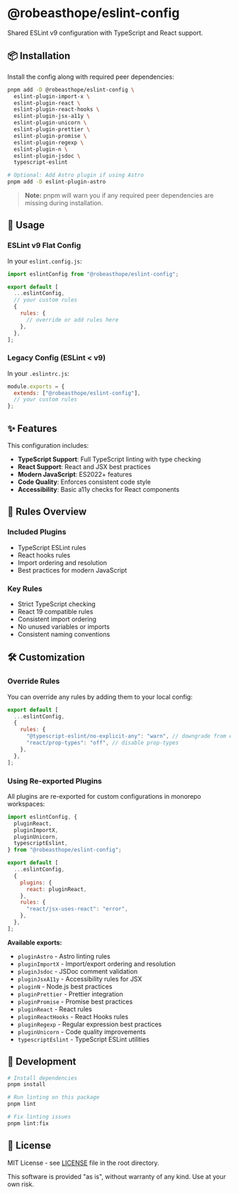 # @robeasthope/eslint-config

Shared ESLint v9 configuration with TypeScript and React support.

## 📦 Installation

Install the config along with required peer dependencies:

```bash
pnpm add -D @robeasthope/eslint-config \
  eslint-plugin-import-x \
  eslint-plugin-react \
  eslint-plugin-react-hooks \
  eslint-plugin-jsx-a11y \
  eslint-plugin-unicorn \
  eslint-plugin-prettier \
  eslint-plugin-promise \
  eslint-plugin-regexp \
  eslint-plugin-n \
  eslint-plugin-jsdoc \
  typescript-eslint

# Optional: Add Astro plugin if using Astro
pnpm add -D eslint-plugin-astro
```

> **Note:** pnpm will warn you if any required peer dependencies are missing during installation.

## 🚀 Usage

### ESLint v9 Flat Config

In your `eslint.config.js`:

```javascript
import eslintConfig from "@robeasthope/eslint-config";

export default [
  ...eslintConfig,
  // your custom rules
  {
    rules: {
      // override or add rules here
    },
  },
];
```

### Legacy Config (ESLint < v9)

In your `.eslintrc.js`:

```javascript
module.exports = {
  extends: ["@robeasthope/eslint-config"],
  // your custom rules
};
```

## ✨ Features

This configuration includes:

- **TypeScript Support**: Full TypeScript linting with type checking
- **React Support**: React and JSX best practices
- **Modern JavaScript**: ES2022+ features
- **Code Quality**: Enforces consistent code style
- **Accessibility**: Basic a11y checks for React components

## 📝 Rules Overview

### Included Plugins

- TypeScript ESLint rules
- React hooks rules
- Import ordering and resolution
- Best practices for modern JavaScript

### Key Rules

- Strict TypeScript checking
- React 19 compatible rules
- Consistent import ordering
- No unused variables or imports
- Consistent naming conventions

## 🛠️ Customization

### Override Rules

You can override any rules by adding them to your local config:

```javascript
export default [
  ...eslintConfig,
  {
    rules: {
      "@typescript-eslint/no-explicit-any": "warn", // downgrade from error
      "react/prop-types": "off", // disable prop-types
    },
  },
];
```

### Using Re-exported Plugins

All plugins are re-exported for custom configurations in monorepo workspaces:

```javascript
import eslintConfig, {
  pluginReact,
  pluginImportX,
  pluginUnicorn,
  typescriptEslint,
} from "@robeasthope/eslint-config";

export default [
  ...eslintConfig,
  {
    plugins: {
      react: pluginReact,
    },
    rules: {
      "react/jsx-uses-react": "error",
    },
  },
];
```

**Available exports:**

- `pluginAstro` - Astro linting rules
- `pluginImportX` - Import/export ordering and resolution
- `pluginJsdoc` - JSDoc comment validation
- `pluginJsxA11y` - Accessibility rules for JSX
- `pluginN` - Node.js best practices
- `pluginPrettier` - Prettier integration
- `pluginPromise` - Promise best practices
- `pluginReact` - React rules
- `pluginReactHooks` - React Hooks rules
- `pluginRegexp` - Regular expression best practices
- `pluginUnicorn` - Code quality improvements
- `typescriptEslint` - TypeScript ESLint utilities

## 🔧 Development

```bash
# Install dependencies
pnpm install

# Run linting on this package
pnpm lint

# Fix linting issues
pnpm lint:fix
```

## 📄 License

MIT License - see [LICENSE](../../LICENSE) file in the root directory.

This software is provided "as is", without warranty of any kind. Use at your own risk.
